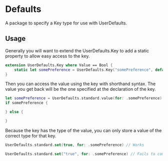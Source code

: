 # Defaults

A package to specify a Key type for use with UserDefaults. 

## Usage

Generally you will want to extend the UserDefaults.Key to add a static property to allow easy access to the  key.

```swift
extension UserDefaults.Key where Value == Bool {
    static let somePreference = UserDefaults.Key("somePreference", default: false)
}
```

Then you can access the value using the key with shorthand syntax. The value you get back will be the one specified at the declaration of the key. 

```swift
let somePreference = UserDefaults.standard.value(for: .somePreference)
if somePreference {

} else {

}
```

Because the key has the type of the value, you can only store a value of the correct type for that key.

```swift
UserDefaults.standard.set(true, for: .somePreference) // Works

UserDefaults.standard.set("true", for: .somePreference) // Fails to compile
```
